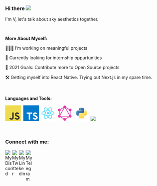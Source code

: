 ### Hi there <img src="https://media.giphy.com/media/hvRJCLFzcasrR4ia7z/giphy.gif" width="25px">

I'm V, let's talk about sky aesthetics together.

<br />


  
**More About Myself:**

<p>👨🏽‍💻 I’m working on meaningful projects </p>
<p>🌱 Currently looking for internship oppurtunities</p>
<p>🥅 2021 Goals: Contribute more to Open Source projects</p>
<p>🛠 Getting myself into React Native. Trying out Next.js in my spare time. </p>

<br />

**Languages and Tools:**
<p>
<img height="50" src="https://raw.githubusercontent.com/github/explore/80688e429a7d4ef2fca1e82350fe8e3517d3494d/topics/javascript/javascript.png">
<img height="0" src="https://raw.githubusercontent.com/github/explore/80688e429a7d4ef2fca1e82350fe8e3517d3494d/topics/nodejs/nodejs.png">
<img height="50" src="https://raw.githubusercontent.com/github/explore/80688e429a7d4ef2fca1e82350fe8e3517d3494d/topics/typescript/typescript.png">
<img height="50" src="https://raw.githubusercontent.com/github/explore/80688e429a7d4ef2fca1e82350fe8e3517d3494d/topics/react/react.png">
<img height="50" src="https://raw.githubusercontent.com/github/explore/5c058a388828bb5fde0bcafd4bc867b5bb3f26f3/topics/graphql/graphql.png">
<img height="50" src="https://raw.githubusercontent.com/github/explore/80688e429a7d4ef2fca1e82350fe8e3517d3494d/topics/python/python.png">
<img height="50" src="https://raw.githubusercontent.com/Thomas-George-T/Thomas-George-T/master/assets/mysql.svg" />


</p>

<br />

### Connect with me:

<a href="https://discord.gg/ZQdGS2Vqfy">
  <img align="left" alt="My Discord" width="22px" src="https://raw.githubusercontent.com/peterthehan/peterthehan/master/assets/discord.svg" />
</a>
<a href="https://twitter.com/vrivrii">
  <img align="left" alt="My Twitter" width="22px" src="https://raw.githubusercontent.com/peterthehan/peterthehan/master/assets/twitter.svg" />
</a>
<a href="https://www.linkedin.com/in/vrinda-tyagi-606195202/">
  <img align="left" alt="My Linkedin" width="22px" src="https://raw.githubusercontent.com/peterthehan/peterthehan/master/assets/linkedin.svg" />
</a>
<a href="https://t.me/Ashxx9">
  <img align="left" alt="My Telegram" width="22px" src="https://upload.wikimedia.org/wikipedia/commons/8/82/Telegram_logo.svg" />
</a>


